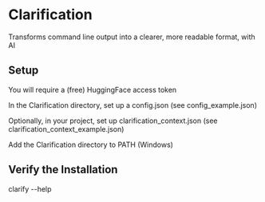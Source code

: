 # Clarification

Transforms command line output into a clearer, more readable format, with AI 

## Setup

You will require a (free) HuggingFace access token

In the Clarification directory, set up a config.json (see config_example.json)

Optionally, in your project, set up clarification_context.json (see clarification_context_example.json)

Add the Clarification directory to PATH (Windows)

## Verify the Installation

clarify --help
